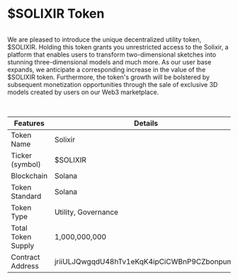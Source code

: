 # $SOLIXIR Token

<figure><img src="https://1734432750-files.gitbook.io/~/files/v0/b/gitbook-x-prod.appspot.com/o/spaces%2F8jiPYSjwm8eKyTblT7u6%2Fuploads%2FusXZ7ogqxDybxgsaSsPf%2Fimage.png?alt=media&#x26;token=9ceac6a0-02da-44a6-b322-a9e26fdea054" alt=""><figcaption></figcaption></figure>

We are pleased to introduce the unique decentralized utility token, $SOLIXIR. Holding this token grants you unrestricted access to the Solixir, a platform that enables users to transform two-dimensional sketches into stunning three-dimensional models and much more. As our user base expands, we anticipate a corresponding increase in the value of the $SOLIXIR token. Furthermore, the token's growth will be bolstered by subsequent monetization opportunities through the sale of exclusive 3D models created by users on our Web3 marketplace.

[\
](https://solixir-docs.vercel.app/roadmap)

| Features           | Details                                     |
| ------------------ | ------------------------------------------- |
| Token Name         | Solixir                                   |
| Ticker (symbol)    | $SOLIXIR                                      |
| Blockchain         | Solana                                      |
| Token Standard     | Solana                                      |
| Token Type         | Utility, Governance                         |
| Total Token Supply | 1,000,000,000                               |
| Contract Address   | jriiULJQwgqdU48hTv1eKqK4ipCiCWBnP9CZbonpump |
